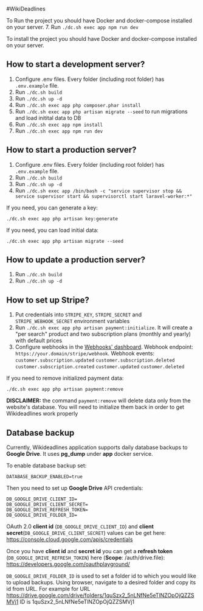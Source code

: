 #WikiDeadlines

To Run the project you should have Docker and docker-compose installed on your server.
7. Run `./dc.sh exec app npm run dev`



To install the project you should have Docker and docker-compose installed on your server.

## How to start a development server?

1. Configure .env files. Every folder (including root folder) has `.env.example` file.
2. Run `./dc.sh build`
3. Run `./dc.sh up -d`
4. Run `./dc.sh exec app php composer.phar install`
5. Run `./dc.sh exec app php artisan migrate --seed` to run migrations and load initital data to DB
6. Run `./dc.sh exec app npm install`
7. Run `./dc.sh exec app npm run dev`


## How to start a production server?

1. Configure .env files. Every folder (including root folder) has `.env.example` file.
2. Run `./dc.sh build`
3. Run `./dc.sh up -d`
4. Run `./dc.sh exec app /bin/bash -c "service supervisor stop && service supervisor start && supervisorctl start laravel-worker:*"`

If you need, you can generate a key:
```
./dc.sh exec app php artisan key:generate
```

If you need, you can load initial data:
```
./dc.sh exec app php artisan migrate --seed
```

## How to update a production server?

1. Run `./dc.sh build`
2. Run `./dc.sh up -d`

## How to set up Stripe?
1. Put credentials into  `STRIPE_KEY`, `STRIPE_SECRET` and `STRIPE_WEBHOOK_SECRET` environment variables
2. Run `./dc.sh exec app php artisan payment:initialize`.
It will create a "per search" product and two subscription plans (monthly and yearly) with default prices
3. Configure webhooks in the [Webhooks' dashboard](https://dashboard.stripe.com/webhooks).
Webhook endpoint: `https://your.domain/stripe/webhook`.
Webhook events:
`customer.subscription.updated`
`customer.subscription.deleted`
`customer.subscription.created`
`customer.updated`
`customer.deleted` 

If you need to remove initialized payment data:
```
./dc.sh exec app php artisan payment:remove
```
**DISCLAIMER:** the command `payment:remove` will delete data only from the website's database. You will need to initialize them back in order to get Wikideadlines work properly

## Database backup
Currently, Wikideadlines application supports daily database backups to **Google Drive**. It uses **pg_dump** under **app** docker service.

To enable database backup set:
```
DATABASE_BACKUP_ENABLED=true
```

Then you need to set up **Google Drive** API credentials:

```
DB_GOOGLE_DRIVE_CLIENT_ID=
DB_GOOGLE_DRIVE_CLIENT_SECRET=
DB_GOOGLE_DRIVE_REFRESH_TOKEN=
DB_GOOGLE_DRIVE_FOLDER_ID=
```

OAuth 2.0 **client id** (`DB_GOOGLE_DRIVE_CLIENT_ID`) and **client secret**(`DB_GOOGLE_DRIVE_CLIENT_SECRET`) values can be get here: https://console.cloud.google.com/apis/credentials

Once you have **client id** and **secret id** you can get a **refresh token** (`DB_GOOGLE_DRIVE_REFRESH_TOKEN`) here (**Scope**: /auth/drive.file): https://developers.google.com/oauthplayground/ 

`DB_GOOGLE_DRIVE_FOLDER_ID` is used to set a folder id to which you would like to upload backups. Using browser, navigate to a desired folder and copy its id from URL.
For example for URL https://drive.google.com/drive/folders/1quSzx2_5nLNfNe5eTlNZOpOjQZZSMVj1 ID is 1quSzx2_5nLNfNe5eTlNZOpOjQZZSMVj1
